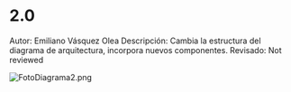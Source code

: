 # 2.0

Autor: Emiliano Vásquez Olea
Descripción: Cambia la estructura del diagrama de arquitectura, incorpora nuevos componentes.
Revisado: Not reviewed

![FotoDiagrama2.png](2%200%2088f00511e89442a39c73ba18a94c5865/FotoDiagrama2.png)